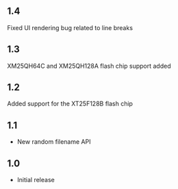 ## 1.4
   Fixed UI rendering bug related to line breaks
## 1.3
   XM25QH64C and XM25QH128A flash chip support added
## 1.2
   Added support for the XT25F128B flash chip
## 1.1
 - New random filename API
## 1.0
 - Initial release
